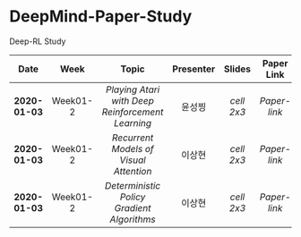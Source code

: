 # DeepMind-Paper-Study
Deep-RL Study

|  <center>Date</center> | <center>Week</center> | <center>Topic</center> |<center>Presenter</center> |<center>Slides</center> |<center>Paper Link</center>|
|:--------|:--------:|:--------:|:--------:|:--------:|:--------:|
|**2020-01-03** | <center>Week01-2 </center> | *<center>Playing Atari with Deep Reinforcement Learning</center>* |<center>윤성찡</center>|*cell 2x3* |*Paper-link* |
|**2020-01-03** | <center>Week01-2 </center> |*<center>Recurrent Models of Visual Attention</center>*|<center>이상현</center> |*cell 2x3* |*Paper-link* |
|**2020-01-03** | <center>Week01-2 </center> |*<center>Deterministic Policy Gradient Algorithms</center>*|<center>이상현</center> |*cell 2x3* |*Paper-link* |

